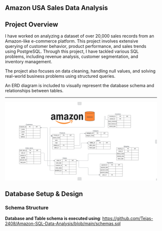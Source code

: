## Amazon USA Sales Data Analysis


## **Project Overview**

I have worked on analyzing a dataset of over 20,000 sales records from an Amazon-like e-commerce platform. This project involves extensive querying of customer behavior, product performance, and sales trends using PostgreSQL. Through this project, I have tackled various SQL problems, including revenue analysis, customer segmentation, and inventory management.

The project also focuses on data cleaning, handling null values, and solving real-world business problems using structured queries.

An ERD diagram is included to visually represent the database schema and relationships between tables.

---

![ERD Scratch](https://github.com/Tejas-2408/Amazon-SQL-Data-Analysis/blob/main/erd2.png)

## **Database Setup & Design**

### **Schema Structure**

**Database and Table schema is executed using**: https://github.com/Tejas-2408/Amazon-SQL-Data-Analysis/blob/main/schemas.sql

